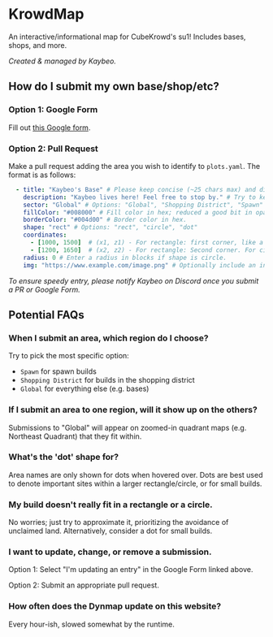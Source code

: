 # KrowdMap

An interactive/informational map for CubeKrowd's su1! Includes bases, shops, and more.

*Created & managed by Kaybeo.*

## How do I submit my own base/shop/etc?

### Option 1: Google Form

Fill out [this Google form](https://forms.gle/AFC7trTuWZtGDRMX8).

### Option 2: Pull Request

Make a pull request adding the area you wish to identify to `plots.yaml`. The format is as follows:

```yaml
  - title: "Kaybeo's Base" # Please keep concise (~25 chars max) and distinct.
    description: "Kaybeo lives here! Feel free to stop by." # Try to keep on the shorter side (~300 chars max).
    sector: "Global" # Options: "Global", "Shopping District", "Spawn"
    fillColor: "#008000" # Fill color in hex; reduced a good bit in opacity on the actual map.
    borderColor: "#004d00" # Border color in hex.
    shape: "rect" # Options: "rect", "circle", "dot"
    coordinates:
      - [1000, 1500]  # (x1, z1) - For rectangle: first corner, like a WorldEdit selection. For circle/dot: enter the center point.
      - [1200, 1650]  # (x2, z2) - For rectangle: Second corner. For circle/dot: Remove this line.
    radius: 0 # Enter a radius in blocks if shape is circle.
    img: "https://www.example.com/image.png" # Optionally include an in-game screenshot link; prefer Imgur for this
```

*To ensure speedy entry, please notify Kaybeo on Discord once you submit a PR or Google Form.*

## Potential FAQs

### When I submit an area, which region do I choose?
Try to pick the most specific option:
- `Spawn` for spawn builds
- `Shopping District` for builds in the shopping district
- `Global` for everything else (e.g. bases)

### If I submit an area to one region, will it show up on the others?
Submissions to "Global" will appear on zoomed-in quadrant maps (e.g. Northeast Quadrant) that they fit within.

### What's the 'dot' shape for?
Area names are only shown for dots when hovered over. Dots are best used to denote important sites within a larger rectangle/circle, or for small builds.

### My build doesn't really fit in a rectangle or a circle.
No worries; just try to approximate it, prioritizing the avoidance of unclaimed land. Alternatively, consider a dot for small builds.

### I want to update, change, or remove a submission.
Option 1: Select "I'm updating an entry" in the Google Form linked above.

Option 2: Submit an appropriate pull request.

### How often does the Dynmap update on this website?
Every hour-ish, slowed somewhat by the runtime. 
